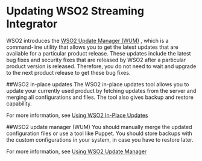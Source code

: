 # Updating WSO2 Streaming Integrator

WSO2 introduces the [WSO2 Update Manager (WUM)](http://wso2.com/update/) , which is a command-line utility that allows you to get the latest updates that are available for a particular product release. These updates include the latest bug fixes and security fixes that are released by WSO2 after a particular product version is released. Therefore, you do not need to wait and upgrade to the next product release to get these bug fixes.

##WSO2 in-place updates
The WSO2 in-place updates tool allows you to update your currently used product by fetching updates from the server and merging all configurations and files. The tool also gives backup and restore capability.

For more information, see [Using WSO2 In-Place Updates](https://docs.wso2.com/display/updates100/Using+WSO2+In-Place+Updates)


##WSO2 update manager (WUM)
You should manually merge the updated configuration files or use a tool like Puppet. You should store backups with the custom configurations in your system, in case you have to restore later.

For more information, see [Using WSO2 Update Manager](https://docs.wso2.com/display/updates100/Using+WSO2+Update+Manager)
